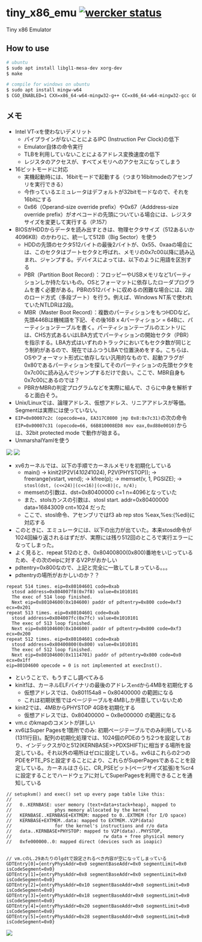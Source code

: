 # tiny_x86_emu [![wercker status](https://app.wercker.com/status/7ac504b68746c744dd7dc4b5e52e4735/s/master "wercker status")](https://app.wercker.com/project/byKey/7ac504b68746c744dd7dc4b5e52e4735)

Tiny x86 Emulator

## How to use

```bash
# ubuntu
$ sudo apt install libgl1-mesa-dev xorg-dev
$ make

# compile for windows on ubuntu
$ sudo apt install mingw-w64
$ CGO_ENABLED=1 CXX=x86_64-w64-mingw32-g++ CC=x86_64-w64-mingw32-gcc GOOS=windows GOARCH=amd64 go build
```


## メモ

- Intel VT-xを使わないデメリット
  - パイプラインがないことによるIPC (Instruction Per Clock)の低下
  - Emulator自体の命令実行
  - TLBを利用していないことによるアドレス変換速度の低下
  - レジスタのアクセスが、すべてメモリへのアクセスになってしまう
- 16ビットモードに対応
  - 実機起動時には、16bitモードで起動する（つまり16bitmodeのアセンブリを実行できる）
  - 今作っているエミュレータはデフォルトが32bitモードなので、それを16bitにする
  - 0x66（Operand-size override prefix）や0x67（Adddress-size override prefix）がオペコードの先頭についている場合には、レジスタサイズを変更して実行する（P.157）
- BIOSがHDDからデータを読み出すときは、物理セクタサイズ（512あるいか4096KB）のかわりに、統一して512B（Big Sector）を使う
  - HDDの先頭のセクタ512バイトの最後2バイトが、0x55、0xaaの場合には、このセクタはブートセクタと呼ばれ、メモリの0x7c00以降に読み込まれ、ジャンプする。デバイスによっては、以下のように用語を区別する
  - PBR（Partition Boot Record）：フロッピーやUSBメモリなど1パーティションしか持たないもの。OSとフォーマットに依存したローダプログラムを書く必要がある。PBRの512バイトに収めるの困難な場合には、2段のロード方式（多段ブート）を行う。例えば、Windows NT系で使われていたNTLDRは2段。
  - MBR（Master Boot Record）：複数のパーティションをもつHDDなど。先頭446Bは機械語を下記、その後16B x 4パーティション = 64Bに、パーティションテーブルを書く。パーティションテーブルのエントリには、CHS方式あるいはLBA方式でパーティションの開始セクタ（PBR）を指示する。LBA方式はいずれのトラックにおいてもセクタ数が同じとう制約があるので、現在ではふつうLBAで位置決めをする。こちらは、OSやフォーマット形式に依存しない汎用的なもので、起動フラグが0x80であるパーティションを探してそのパーティションの先頭セクタを0x7c00に読み込んでジャンプするだけで良い。ここで、MBR自身も0x7c00にあるのでは？
  - PBRかMBRの判定プログラムなどを実際に組んで、さらに中身を解析すると面白そう。
- Unix/Linuxでは、論理アドレス、仮想アドレス、リニアアドレスが等価。Segmentは実際には使っていない。
- `EIP=0x00007c2c (opecode=ea, EA317C0800 jmp 0x8:0x7c31)`の次の命令`EIP=0x00007c31 (opecode=66, 66B810008ED8 mov eax,0xd88e0010)`からは、32bit protected mode で動作が始まる。
- UnmarshalYamlを使う

![](https://image.slidesharecdn.com/linuxintroduction-130907015640-/95/linux-introduction-29-638.jpg)
![](http://slideplayer.com/slide/4865857/15/images/29/32bit+Mode:+4MB+Page+Mapping.jpg)


- xv6カーネルでは、以下の手順でカーネルメモリを初期化している
  - main() -> kinit2(P2V(4*1024*1024), P2V(PHYSTOP)); -> freerange(vstart, vend); -> kfree(p); -> memset(v, 1, PGSIZE); -> `stosl(dst, (c<<24)|(c<<16)|(c<<8)|c, n/4);`
  - memsetの引数は、dst=0x80400000 c=1 n=4096となっていた
  - また、stolsカンスの引数は、stosl start. addr=0x80400000 data=16843009 cnt=1024 だった
  - ここで、stosl命令、アセンブリではf3 ab rep stos %eax,%es:(%edi)に対応する
- このときに、エミュレータには、以下の出力が出ていた。本来stosd命令が1024回繰り返されるはずだが、実際には残り512回のところで実行エラーになってしまった。
- よく見ると、repeat 512のとき、0x80400800(0x800)番地をいじっているため、その次のeipに対するV2Pがおかしい
- pdtentry=0x800なので、上記と完全に一致してしまっている。。。
- pdtentryの場所がおかしいのか？？

```text 
repeat 514 times. eip=0x80104601 code=0xab
  stosd address=0x804007f8(0x7f8) value=0x1010101
  The exec of 514 loop finished.
  Next eip=0x80104600(0x104600) paddr of pdtentry=0x800 code=0xf3 ecx=0x201
repeat 513 times. eip=0x80104601 code=0xab
  stosd address=0x804007fc(0x7fc) value=0x1010101
  The exec of 513 loop finished.
  Next eip=0x80104600(0x104600) paddr of pdtentry=0x800 code=0xf3 ecx=0x200
repeat 512 times. eip=0x80104601 code=0xab
  stosd address=0x80400800(0x800) value=0x1010101
  The exec of 512 loop finished.
  Next eip=0x80104600(0x1114701) paddr of pdtentry=0x800 code=0x0 ecx=0x1ff
eip=80104600 opecode = 0 is not implemented at execInst().
```

- ということで、もうすこし調べてみる
- kinit1は、カーネルELFバイナリの最後のアドレス`end`から4MBを初期化する
  - 仮想アドレスでは、0x801154a8 ~ 0x80400000 の範囲になる
  - これは初期状態ではページテーブルを4MBしか用意していないため
- kinit2では、4MBからPHYSTOP 4GBを初期化する
  - 仮想アドレスでは、0x80400000 ~ 0x8e000000 の範囲になる
- vm.c のkmapのコメントが詳しい
- xv6はSuper Pagesを1箇所でのみ: 初期ページテーブルでのみ利用している(1311行目)。配列の初期化処理では、1024個のPDEのうち2つを設定しており、インデックスが0と512(KERNBASE>>PDXSHIFT)に相当する場所を設定している。それ以外の場所はゼロに設定している。xv6はこれらの2つのPDEをPTE_PSと設定することにより、これらがSuperPagesであることを設定している。カーネルはさらに、CR_PSEビット(ページサイズ拡張)を%cr4に設定することでハードウェアに対してSuperPagesを利用できることを通知している

```
// setupkvm() and exec() set up every page table like this:
//
//   0..KERNBASE: user memory (text+data+stack+heap), mapped to
//                phys memory allocated by the kernel
//   KERNBASE..KERNBASE+EXTMEM: mapped to 0..EXTMEM (for I/O space)
//   KERNBASE+EXTMEM..data: mapped to EXTMEM..V2P(data)
//                for the kernel's instructions and r/o data
//   data..KERNBASE+PHYSTOP: mapped to V2P(data)..PHYSTOP,
//                                  rw data + free physical memory
//   0xfe000000..0: mapped direct (devices such as ioapic)


// vm.cのL.29あたりのlgdtで設定されるべき内容が空になってしまっている
GDTEntry[0]={entryPhysAddr=0x0 segmentBaseAddr=0x0 segmentLimit=0x0 isCodeSegment=0x0}
GDTEntry[1]={entryPhysAddr=0x8 segmentBaseAddr=0x0 segmentLimit=0x0 isCodeSegment=0x0}
GDTEntry[2]={entryPhysAddr=0x10 segmentBaseAddr=0x0 segmentLimit=0x0 isCodeSegment=0x0}
GDTEntry[3]={entryPhysAddr=0x18 segmentBaseAddr=0x0 segmentLimit=0x0 isCodeSegment=0x0}
GDTEntry[4]={entryPhysAddr=0x20 segmentBaseAddr=0x0 segmentLimit=0x0 isCodeSegment=0x0}
GDTEntry[5]={entryPhysAddr=0x28 segmentBaseAddr=0x0 segmentLimit=0x0 isCodeSegment=0x0}

```

![](https://pdos.csail.mit.edu/6.828/2012/readings/i386/fig7-3.gif)
